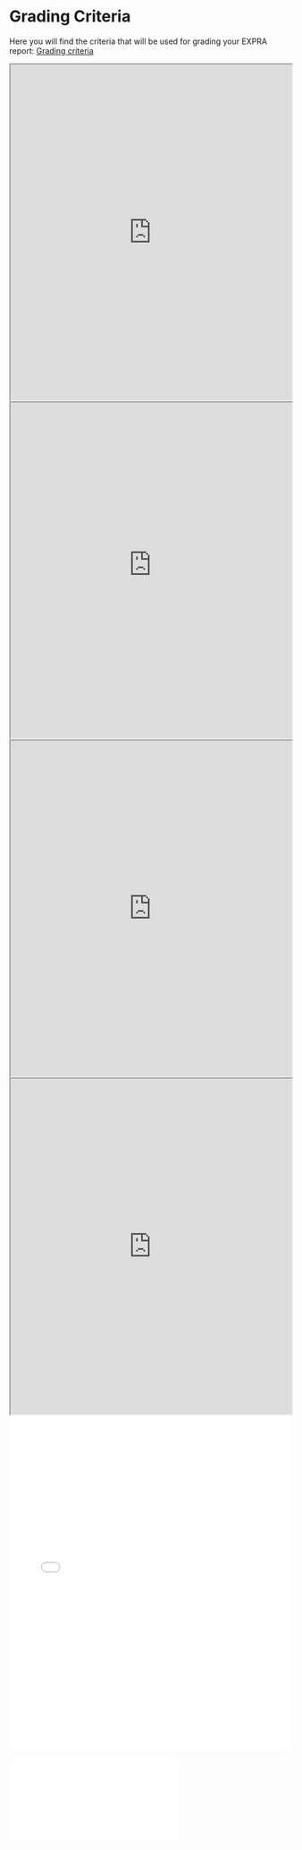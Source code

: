 # Grading Criteria

Here you will find the criteria that will be used for grading your EXPRA report: [Grading criteria](../static/EXPRA_Grading_criteria.pdf) 

<iframe src="https://github.com/luciebinder/expra/blob/main/static/EXPRA_Grading_criteria.pdf?raw=true" width="100%" height="600px"></iframe>



<iframe src="https://raw.githubusercontent.com/luciebinder/expra/main/static/EXPRA_Grading_criteria.pdf" width="100%" height="600px"></iframe>

<iframe src="https://github.com/luciebinder/expra/blob/main/lecture/static/EXPRA_Grading_criteria.pdf?raw=true" width="100%" height="600px"></iframe>

<iframe src="https://luciebinder.github.io/expra/lecture/static/EXPRA_Grading_criteria.pdf?raw=true" width="100%" height="600px"></iframe>


<embed src="../static/EXPRA_Grading_criteria.pdf" width="100%" height="600px" type="application/pdf">

![alternative_imagetext](../static/EXPRA_Grading_criteria.pdf)

